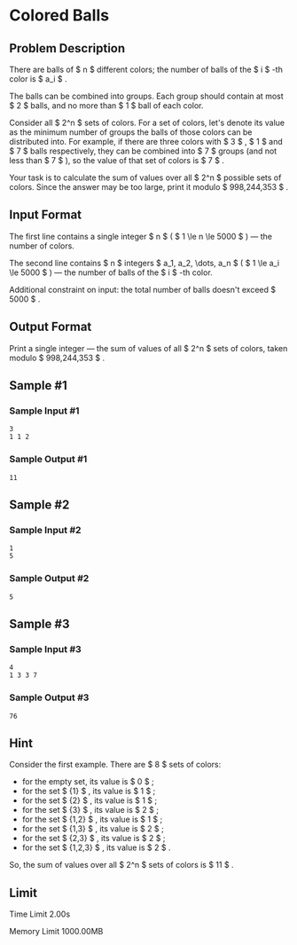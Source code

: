 # Colored Balls

## Problem Description

There are balls of $ n $ different colors; the number of balls of the $ i $ -th color is $ a_i $ .

The balls can be combined into groups. Each group should contain at most $ 2 $ balls, and no more than $ 1 $ ball of each color.

Consider all $ 2^n $ sets of colors. For a set of colors, let's denote its value as the minimum number of groups the balls of those colors can be distributed into. For example, if there are three colors with $ 3 $ , $ 1 $ and $ 7 $ balls respectively, they can be combined into $ 7 $ groups (and not less than $ 7 $ ), so the value of that set of colors is $ 7 $ .

Your task is to calculate the sum of values over all $ 2^n $ possible sets of colors. Since the answer may be too large, print it modulo $ 998\,244\,353 $ .

## Input Format

The first line contains a single integer $ n $ ( $ 1 \le n \le 5000 $ ) — the number of colors.

The second line contains $ n $ integers $ a_1, a_2, \dots, a_n $ ( $ 1 \le a_i \le 5000 $ ) — the number of balls of the $ i $ -th color.

Additional constraint on input: the total number of balls doesn't exceed $ 5000 $ .

## Output Format

Print a single integer — the sum of values of all $ 2^n $ sets of colors, taken modulo $ 998\,244\,353 $ .

## Sample #1

### Sample Input #1

```
3
1 1 2
```

### Sample Output #1

```
11
```

## Sample #2

### Sample Input #2

```
1
5
```

### Sample Output #2

```
5
```

## Sample #3

### Sample Input #3

```
4
1 3 3 7
```

### Sample Output #3

```
76
```

## Hint

Consider the first example. There are $ 8 $ sets of colors:

- for the empty set, its value is $ 0 $ ;
- for the set $ \{1\} $ , its value is $ 1 $ ;
- for the set $ \{2\} $ , its value is $ 1 $ ;
- for the set $ \{3\} $ , its value is $ 2 $ ;
- for the set $ \{1,2\} $ , its value is $ 1 $ ;
- for the set $ \{1,3\} $ , its value is $ 2 $ ;
- for the set $ \{2,3\} $ , its value is $ 2 $ ;
- for the set $ \{1,2,3\} $ , its value is $ 2 $ .

So, the sum of values over all $ 2^n $ sets of colors is $ 11 $ .

## Limit



Time Limit
2.00s

Memory Limit
1000.00MB